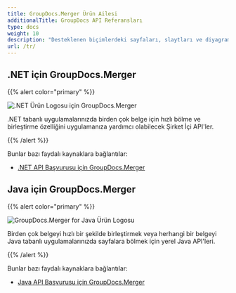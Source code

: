 ```yaml
---
title: GroupDocs.Merger Ürün Ailesi
additionalTitle: GroupDocs API Referansları
type: docs
weight: 10
description: "Desteklenen biçimlerdeki sayfaları, slaytları ve diyagramları birleştirme, bölme, karıştırma, değiştirme, kırpma, silme gibi işlemleri gerçekleştiren platformlar arası uygulamalar oluşturun"
url: /tr/
---
```


## .NET için GroupDocs.Merger

{{% alert color="primary" %}} 

![.NET Ürün Logosu için GroupDocs.Merger](../gdocs_net.png)

.NET tabanlı uygulamalarınızda birden çok belge için hızlı bölme ve birleştirme özelliğini uygulamanıza yardımcı olabilecek Şirket İçi API'ler.

{{% /alert %}} 

Bunlar bazı faydalı kaynaklara bağlantılar:

- [.NET API Başvurusu için GroupDocs.Merger](/merger/tr/net/)


## Java için GroupDocs.Merger

{{% alert color="primary" %}}

![GroupDocs.Merger for Java Ürün Logosu](../gdocs_java.png)

Birden çok belgeyi hızlı bir şekilde birleştirmek veya herhangi bir belgeyi Java tabanlı uygulamalarınızda sayfalara bölmek için yerel Java API'leri.

{{% /alert %}}

Bunlar bazı faydalı kaynaklara bağlantılar:

- [Java API Başvurusu için GroupDocs.Merger](/merger/java/)
